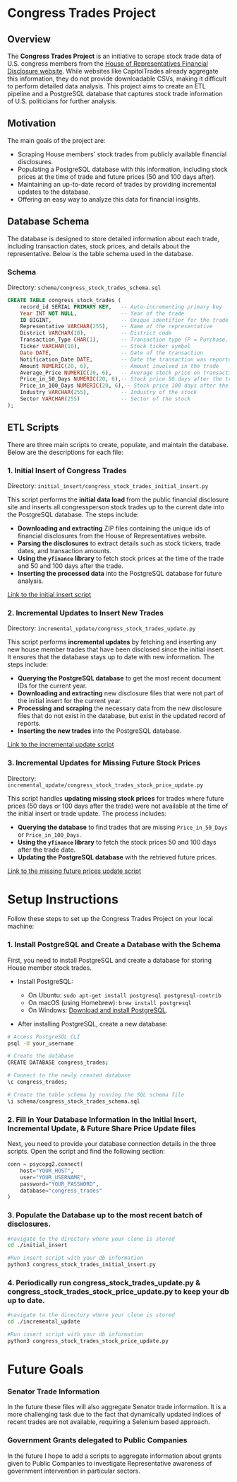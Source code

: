 # Congress Trades Project

## Overview

The **Congress Trades Project** is an initiative to scrape stock trade data of U.S. congress members from the [House of Representatives Financial Disclosure website](https://disclosures-clerk.house.gov/FinancialDisclosure). While websites like CapitolTrades already aggregate this information, they do not provide downloadable CSVs, making it difficult to perform detailed data analysis. This project aims to create an ETL pipeline and a PostgreSQL database that captures stock trade information of U.S. politicians for further analysis.

## Motivation

The main goals of the project are:
- Scraping House members' stock trades from publicly available financial disclosures.
- Populating a PostgreSQL database with this information, including stock prices at the time of trade and future prices (50 and 100 days after).
- Maintaining an up-to-date record of trades by providing incremental updates to the database.
- Offering an easy way to analyze this data for financial insights.

## Database Schema

The database is designed to store detailed information about each trade, including transaction dates, stock prices, and details about the representative. Below is the table schema used in the database.

### Schema

Directory: `schema/congress_stock_trades_schema.sql`

```sql
CREATE TABLE congress_stock_trades (
    record_id SERIAL PRIMARY KEY,   -- Auto-incrementing primary key
    Year INT NOT NULL,              -- Year of the trade
    ID BIGINT,                      -- Unique identifier for the trade
    Representative VARCHAR(255),    -- Name of the representative
    District VARCHAR(10),           -- District code
    Transaction_Type CHAR(1),       -- Transaction type (P = Purchase, S = Sale)
    Ticker VARCHAR(10),             -- Stock ticker symbol
    Date DATE,                      -- Date of the transaction
    Notification_Date DATE,         -- Date the transaction was reported
    Amount NUMERIC(20, 6),          -- Amount involved in the trade
    Average_Price NUMERIC(20, 6),   -- Average stock price on transaction date
    Price_in_50_Days NUMERIC(20, 6),-- Stock price 50 days after the transaction
    Price_in_100_Days NUMERIC(20, 6),-- Stock price 100 days after the transaction
    Industry VARCHAR(255),          -- Industry of the stock
    Sector VARCHAR(255)             -- Sector of the stock
);
```
## ETL Scripts

There are three main scripts to create, populate, and maintain the database. Below are the descriptions for each file:

### 1. Initial Insert of Congress Trades

Directory: `initial_insert/congress_stock_trades_initial_insert.py`

This script performs the **initial data load** from the public financial disclosure site and inserts all congressperson stock trades up to the current date into the PostgreSQL database. The steps include:

- **Downloading and extracting** ZIP files containing the unique ids of financial disclosures from the House of Representatives website.
- **Parsing the disclosures** to extract details such as stock tickers, trade dates, and transaction amounts.
- **Using the `yfinance` library** to fetch stock prices at the time of the trade and 50 and 100 days after the trade.
- **Inserting the processed data** into the PostgreSQL database for future analysis.

[Link to the initial insert script](initial_insert/congress_stock_trades_initial_insert.py)

### 2. Incremental Updates to Insert New Trades

Directory: `incremental_update/congress_stock_trades_update.py`

This script performs **incremental updates** by fetching and inserting any new house member trades that have been disclosed since the initial insert. It ensures that the database stays up to date with new information. The steps include:

- **Querying the PostgreSQL database** to get the most recent document IDs for the current year.
- **Downloading and extracting** new disclosure files that were not part of the initial insert for the current year.
- **Processing and scraping** the necessary data from the new disclosure files that do not exist in the database, but exist in the updated record of reports.
- **Inserting the new trades** into the PostgreSQL database.

[Link to the incremental update script](incremental_update/congress_stock_trades_update.py)

### 3. Incremental Updates for Missing Future Stock Prices

Directory: `incremental_update/congress_stock_trades_stock_price_update.py`

This script handles **updating missing stock prices** for trades where future prices (50 days or 100 days after the trade) were not available at the time of the initial insert or trade update. The process includes:

- **Querying the database** to find trades that are missing `Price_in_50_Days` or `Price_in_100_Days`.
- **Using the `yfinance` library** to fetch the stock prices 50 and 100 days after the trade date.
- **Updating the PostgreSQL database** with the retrieved future prices.

[Link to the missing future prices update script](incremental_update/congress_stock_trades_stock_price_update.py)


# Setup Instructions

Follow these steps to set up the Congress Trades Project on your local machine:

### 1. Install PostgreSQL and Create a Database with the Schema

First, you need to install PostgreSQL and create a database for storing House member stock trades.

- Install PostgreSQL:
    - On Ubuntu: `sudo apt-get install postgresql postgresql-contrib`
    - On macOS (using Homebrew): `brew install postgresql`
    - On Windows: [Download and install PostgreSQL](https://www.postgresql.org/download/windows/).

- After installing PostgreSQL, create a new database:

```bash
# Access PostgreSQL CLI
psql -U your_username

# Create the database
CREATE DATABASE congress_trades;

# Connect to the newly created database
\c congress_trades;

# Create the table schema by running the SQL schema file
\i schema/congress_stock_trades_schema.sql
```
### 2. Fill in Your Database Information in the Initial Insert, Incremental Update, & Future Share Price Update files

Next, you need to provide your database connection details in the three scripts. Open the script and find the following section:

```python
conn = psycopg2.connect(
    host="YOUR_HOST",
    user="YOUR_USERNAME",
    password="YOUR_PASSWORD",
    database="congress_trades"
)
```
### 3. Populate the Database up to the most recent batch of disclosures.

```bash
#navigate to the directory where your clone is stored
cd ./initial_insert

#Run insert script with your db information
python3 congress_stock_trades_initial_insert.py
```

### 4. Periodically run congress_stock_trades_update.py & congress_stock_trades_stock_price_update.py to keep your db up to date.
```bash
#navigate to the directory where your clone is stored
cd ./incremental_update

#Run insert script with your db information
python3 congress_stock_trades_stock_price_update.py
```
# Future Goals

### Senator Trade Information

In the future these files will also aggregate Senator trade information. It is a more challenging task due to the fact that dynamically updated indices of recent trades are not available, requiring a Selenium based approach.

### Government Grants delegated to Public Companies

In the future I hope to add a scripts to aggregate information about grants given to Public Companies to investigate Representative awareness of government intervention in particular sectors.


